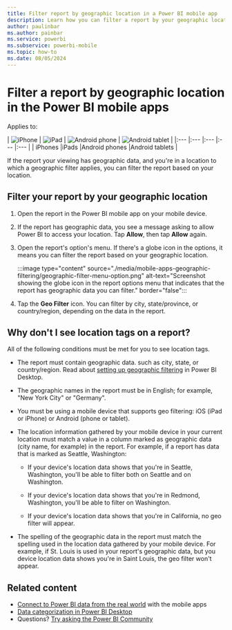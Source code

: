 ```yaml
---
title: Filter report by geographic location in a Power BI mobile app
description: Learn how you can filter a report by your geographic location in the Microsoft Power BI mobile apps, if the report owner set geographic tags.
author: paulinbar
ms.author: painbar
ms.service: powerbi
ms.subservice: powerbi-mobile
ms.topic: how-to
ms.date: 08/05/2024
---
```


# Filter a report by geographic location in the Power BI mobile apps
Applies to:

| ![iPhone](./media/mobile-apps-geographic-filtering/iphone-logo-50-px.png) | ![iPad](./media/mobile-apps-geographic-filtering/ipad-logo-50-px.png) | ![Android phone](./media/mobile-apps-geographic-filtering/android-phone-logo-50-px.png) | ![Android tablet](./media/mobile-apps-view-dashboard/android-tablet-logo-50-px.png) |
|:--- |:--- |:--- |:--- |:--- |
| iPhones |iPads |Android phones |Android tablets |

If the report your viewing has geographic data, and you're in a location to which a geographic filter applies, you can filter the report based on your location.

## Filter your report by your geographic location

1. Open the report in the Power BI mobile app on your mobile device.

1. If the report has geographic data, you see a message asking to allow Power BI to access your location. Tap **Allow**, then tap **Allow** again.

1. Open the report's option's menu. If there's a globe icon in the options, it means you can filter the report based on your geographic location.

    :::image type="content" source="./media/mobile-apps-geographic-filtering/geographic-filter-menu-option.png" alt-text="Screenshot showing the globe icon in the report options menu that indicates that the report has geographic data you can filter." border="false":::

1. Tap the **Geo Filter** icon. You can filter by city, state/province, or country/region, depending on the data in the report.

## Why don't I see location tags on a report?

All of the following conditions must be met for you to see location tags.

* The report must contain geographic data. such as city, state, or country/region. Read about [setting up geographic filtering](../../transform-model/desktop-mobile-geofiltering.md) in Power BI Desktop.

* The geographic names in the report must be in English; for example, "New York City" or "Germany".

* You must be using a mobile device that supports geo filtering: iOS (iPad or iPhone) or Android (phone or tablet).

* The location information gathered by your mobile device in your current location must match a value in a column marked as geographic data (city name, for example) in the report. For example, if a report has data that is marked as Seattle, Washington:

    * If your device's location data shows that you're in Seattle, Washington, you'll be able to filter both on Seattle and on Washington.

    * If your device's location data shows that you're in Redmond, Washington, you'll be able to filter on Washington.

    * If your device's location data shows that you're in California, no geo filter will appear.

* The spelling of the geographic data in the report must match the spelling used in the location data gathered by your mobile device. For example, if St. Louis is used in your report's geographic data, but you device location data shows you're in Saint Louis, the geo filter won't appear.

## Related content

* [Connect to Power BI data from the real world](mobile-apps-data-in-real-world-context.md) with the mobile apps
* [Data categorization in Power BI Desktop](../../transform-model/desktop-data-categorization.md) 
* Questions? [Try asking the Power BI Community](https://community.powerbi.com/)
